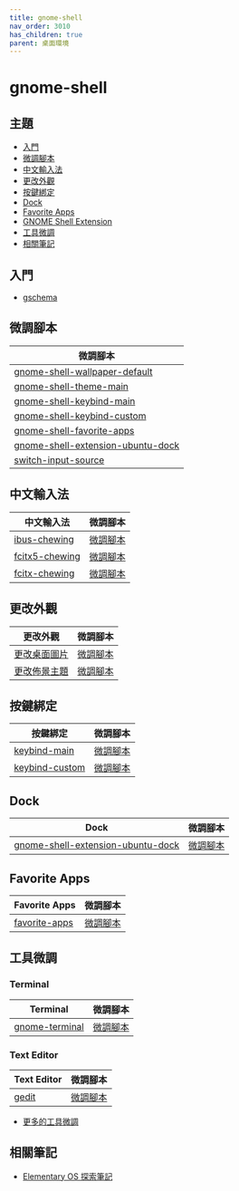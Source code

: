 ```yaml
---
title: gnome-shell
nav_order: 3010
has_children: true
parent: 桌面環境
---
```



# gnome-shell


## 主題

* [入門](#入門)
* [微調腳本](#微調腳本)
* [中文輸入法](#中文輸入法)
* [更改外觀](#更改外觀)
* [按鍵綁定](#按鍵綁定)
* [Dock](#dock)
* [Favorite Apps](#favorite-apps)
* [GNOME Shell Extension](#gnome-shell-extension)
* [工具微調](#工具微調)
* [相關筆記](#相關筆記)


## 入門

* [gschema](https://samwhelp.github.io/note-about-ubuntu/read/flavours/ubuntu/adjustment/gschema.html)


## 微調腳本

| 微調腳本 |
| --- |
| [gnome-shell-wallpaper-default](https://github.com/samwhelp/note-about-ubuntu/tree/gh-pages/_demo/adjustment/de/gnome-shell/part/gnome-shell-wallpaper-default) |
| [gnome-shell-theme-main](https://github.com/samwhelp/note-about-ubuntu/tree/gh-pages/_demo/adjustment/de/gnome-shell/part/gnome-shell-theme-main) |
| [gnome-shell-keybind-main](https://github.com/samwhelp/note-about-ubuntu/tree/gh-pages/_demo/adjustment/de/gnome-shell/part/gnome-shell-keybind-main) |
| [gnome-shell-keybind-custom](https://github.com/samwhelp/note-about-ubuntu/tree/gh-pages/_demo/adjustment/de/gnome-shell/part/gnome-shell-keybind-custom) |
| [gnome-shell-favorite-apps](https://github.com/samwhelp/note-about-ubuntu/tree/gh-pages/_demo/adjustment/de/gnome-shell/part/gnome-shell-favorite-apps) |
| [gnome-shell-extension-ubuntu-dock](https://github.com/samwhelp/note-about-ubuntu/tree/gh-pages/_demo/adjustment/part-gnome-shell/gnome-shell-extension-ubuntu-dock) |
| [switch-input-source](https://github.com/samwhelp/note-about-ubuntu/tree/gh-pages/_demo/adjustment/part-gnome-shell/switch-input-source) |


## 中文輸入法

| 中文輸入法 | 微調腳本 |
| --- | --- |
| [ibus-chewing](https://samwhelp.github.io/note-about-ubuntu/read/desktop_environment/gnome-shell/adjustment/switch-input-source.html) | [微調腳本](https://github.com/samwhelp/note-about-ubuntu/tree/gh-pages/_demo/adjustment/part-gnome-shell/switch-input-source) |
| [fcitx5-chewing](https://samwhelp.github.io/note-about-ubuntu/read/subject/im/fcitx5.html) | [微調腳本](https://github.com/samwhelp/note-about-ubuntu/tree/gh-pages/_demo/adjustment/env/im/fcitx5-chewing) |
| [fcitx-chewing](https://samwhelp.github.io/note-about-ubuntu/read/subject/im/fcitx/fcitx-chewing.html) | [微調腳本](https://github.com/samwhelp/note-about-ubuntu/tree/gh-pages/_demo/adjustment/env/im/fcitx-chewing) |


## 更改外觀

| 更改外觀 | 微調腳本 |
| --- | --- |
| [更改桌面圖片](https://samwhelp.github.io/note-about-ubuntu/read/desktop_environment/gnome-shell/adjustment/wallpaper.html) | [微調腳本](https://github.com/samwhelp/note-about-ubuntu/tree/gh-pages/_demo/adjustment/de/gnome-shell/part/gnome-shell-wallpaper-default) |
| [更改佈景主題](https://samwhelp.github.io/note-about-ubuntu/read/desktop_environment/gnome-shell/adjustment/theme.html) | [微調腳本](https://github.com/samwhelp/note-about-ubuntu/tree/gh-pages/_demo/adjustment/de/gnome-shell/part/gnome-shell-theme-main) |



## 按鍵綁定

| 按鍵綁定 | 微調腳本 |
| --- | --- |
| [keybind-main](https://samwhelp.github.io/note-about-ubuntu/read/desktop_environment/gnome-shell/adjustment/keybind-main.html) | [微調腳本](https://github.com/samwhelp/note-about-ubuntu/tree/gh-pages/_demo/adjustment/de/gnome-shell/part/gnome-shell-keybind-main) |
| [keybind-custom](https://samwhelp.github.io/note-about-ubuntu/read/desktop_environment/gnome-shell/adjustment/keybind-custom.html) | [微調腳本](https://github.com/samwhelp/note-about-ubuntu/tree/gh-pages/_demo/adjustment/de/gnome-shell/part/gnome-shell-keybind-custom) |


## Dock

| Dock | 微調腳本 |
| --- | --- |
| [gnome-shell-extension-ubuntu-dock](https://samwhelp.github.io/note-about-ubuntu/read/flavours/ubuntu/adjustment/gnome-shell-extension-ubuntu-dock.html) | [微調腳本](https://github.com/samwhelp/note-about-ubuntu/tree/gh-pages/_demo/adjustment/part-gnome-shell/gnome-shell-extension-ubuntu-dock) |


## Favorite Apps

| Favorite Apps | 微調腳本 |
| --- | --- |
| [favorite-apps](https://samwhelp.github.io/note-about-ubuntu/read/flavours/ubuntu/adjustment/favorite-apps.html) | [微調腳本](https://github.com/samwhelp/note-about-ubuntu/tree/gh-pages/_demo/adjustment/part-gnome-shell/gnome-shell-extension-ubuntu-dock) |


## 工具微調

### Terminal

| Terminal | 微調腳本 |
| --- | --- |
| [gnome-terminal](https://samwhelp.github.io/note-about-ubuntu/read/adjustment/tool/gnome-terminal.html) | [微調腳本](https://github.com/samwhelp/note-about-ubuntu/tree/gh-pages/_demo/adjustment/tool/gnome-terminal) |


### Text Editor

| Text Editor | 微調腳本 |
| --- | --- |
| [gedit](https://samwhelp.github.io/note-about-ubuntu/read/adjustment/tool/gedit.html) | [微調腳本](https://github.com/samwhelp/note-about-ubuntu/tree/gh-pages/_demo/adjustment/tool/gedit) |

* [更多的工具微調](https://samwhelp.github.io/note-about-ubuntu/read/adjustment/tool.html)


## 相關筆記

* [Elementary OS 探索筆記](https://samwhelp.github.io/note-about-elementary-os/#elementary-os-%E5%BE%AE%E8%AA%BF)
